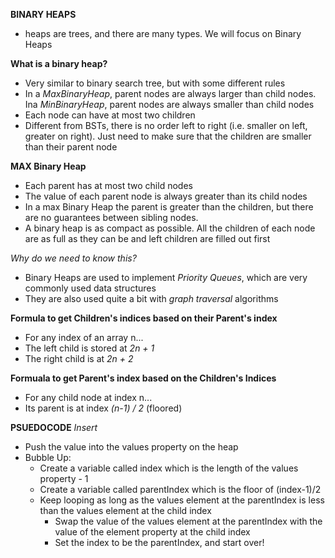 **BINARY HEAPS**
* heaps are trees, and there are many types. We will focus on Binary Heaps

**What is a binary heap?**
- Very similar to binary search tree, but with some different rules
- In a *MaxBinaryHeap*, parent nodes are always larger than child nodes. Ina  *MinBinaryHeap*, parent nodes are always smaller than child nodes
- Each node can have at most two children
- Different from BSTs, there is no order left to right (i.e. smaller on left, greater on right). Just need to make sure that the children are smaller than their parent node

**MAX Binary Heap**
- Each parent has at most two child nodes
- The value of each parent node is always greater than its child nodes
- In a max Binary Heap the parent is greater than the children, but there are no guarantees between sibling nodes.
- A binary heap is as compact as possible. All the children of each node are as full as they can be and left children are filled out first

*Why do we need to know this?*
- Binary Heaps are used to implement *Priority Queues*, which are very commonly used data structures
- They are also used quite a bit with *graph traversal* algorithms

**Formula to get Children's indices based on their Parent's index**
- For any index of an array n...
- The left child is stored at *2n + 1*
- The right child is at *2n + 2*

**Formuala to get Parent's index based on the Children's Indices**
- For any child node at index n...
- Its parent is at index *(n-1) / 2* (floored)


**PSUEDOCODE**
*Insert*
- Push the value into the values property on the heap
- Bubble Up:
  - Create a variable called index which is the length of the values property - 1
  - Create a variable called parentIndex which is the floor of (index-1)/2
  - Keep looping as long as the values element at the parentIndex is less than the values element at the child index
    - Swap the value of the values element at the parentIndex with the value of the element property at the child index
    - Set the index to be the parentIndex, and start over!


